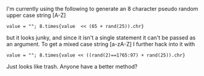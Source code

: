 I'm currently using the following to generate an 8 character pseudo random upper case string [A-Z]

    value = ""; 8.times{value  << (65 + rand(25)).chr}

but it looks junky, and since it isn't a single statement it can't be passed as an argument. To get a mixed case string [a-zA-Z] I further hack into it with

    value = ""; 8.times{value << ((rand(2)==1?65:97) + rand(25)).chr}

Just looks like trash. Anyone have a better method?

